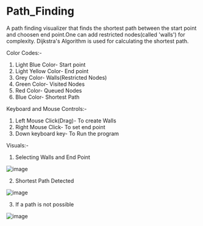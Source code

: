 # Path_Finding
A path finding visualizer that finds the shortest path between the start point and choosen end point.One can add restricted nodes(called 'walls') for complexity.
Dijkstra's Algorithm is used for calculating the shortest path.

Color Codes:-
1. Light Blue Color- Start point
2. Light Yellow Color- End point
3. Grey Color- Walls(Restricted Nodes)
4. Green Color- Visited Nodes
5. Red Color- Queued Nodes
6. Blue Color- Shortest Path

Keyboard and Mouse Controls:-
1. Left Mouse Click(Drag)- To create Walls
2. Right Mouse Click- To set end point
3. Down keyboard key- To Run the program

Visuals:-
1. Selecting Walls and End Point

![image](https://user-images.githubusercontent.com/75439638/220181241-8b8a6603-9cb0-4af5-ac97-cbe230ef1905.png)

2. Shortest Path Detected

![image](https://user-images.githubusercontent.com/75439638/220181302-c469bba5-958d-4e25-9d2d-757e60e21c0d.png)

3. If a path is not possible

![image](https://user-images.githubusercontent.com/75439638/220181382-e7693058-767d-4c49-b3de-385e9f4d3738.png)

